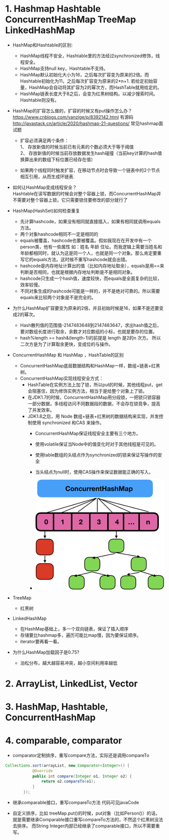 # 1. Hashmap Hashtable ConcurrentHashMap TreeMap LinkedHashMap
- HashMap和Hashtable的区别:  
    - HashMap线程不安全，Hashtable里的方法经过synchronized修饰，线程安全。
    - HashMap支持null key，Hashtable不支持。
    - HashMap默认初始化大小为16，之后每次扩容变为原来的2倍。而Hashtable初始化为11，之后每次扩容变为原来的2*n+1.
      若给定初始容量，HashMap会自动将其扩容为2的幂次方，而HashTable就用给定的。
    - HashMap链表长度大于8之后，会变为红黑树结构。以减少搜索时间。Hashtable则没有。
- HashMap的扩容怎么做的，扩容的时候又有put操作怎么办？  
https://www.cnblogs.com/yanzige/p/8392142.html 有源码
http://javastack.cn/article/2020/hashmap-21-questions/ 常见hashmap面试题  
    - 扩容必须满足两个条件：  
1、 存放新值的时候当前已有元素的个数必须大于等于阈值  
2、 存放新值的时候当前存放数据发生hash碰撞（当前key计算的hash值换算出来的数组下标位置已经存在值）  
    
    - 如果两个线程同时触发扩容，在移动节点时会导致一个链表中的2个节点相互引用，从而生成环链表.
- 如何让HashMap变成线程安全？  
Hashtable在读写数据的时候会对整个容器上锁，而ConcurrentHashMap并不需要对整个容器上锁，它只需要锁住要修改的部分就行了

- HashMap(HashSet)如何检查重复
    - 先计算hashcode，如果没有相同就直接插入，如果有相同就调用equals方法。
    - 两个对象hashcode相同不一定是相同的
    - equals被覆盖，hashcode也要被覆盖。假如我现在在开发中有一个person类，他有一些属性 如：姓名 年龄 住址。而我逻辑上需要当姓名和年龄都相同时，就认为这是同一个人，也就是同一个对象。那么肯定要重写它的equals方法。这时候不重写hashcode就会出错。
    - hashcode是内存地址计算出的值（比如内存地址取余），equals是用==来判断是否相同，也就是根据内存地址判断是不是相同对象。
    - hashcode只生成一个hash值，速度较快，而equals是全面复杂的比较，效率较慢。
    - 不同对象生成的hashcode可能是一样的，并不是绝对可靠的。所以需要equals来比较两个对象是不是完全的。
    
- 为什么HashMap扩容要变为原来的2倍，并且初始时候是16，如果不是还要变成2的幂次。
    - Hash散列值的范围值-2147483648到2147483647，求出hash值之后，要对数组长度进行取余，余数才对应数组的小标，也就是要存的位置。
    - hash%length == hash&(length-1)的前提是 length 是2的n 次⽅。 所以二次方是为了计算取余更快，变成位的与操作。
    
- ConcurrentHashMap 和 HashMap ，HashTable的区别
    - ConcurrentHashMap底层数据结构和HashMap一样，数组+链表+红黑树。
    - ConcurrentHashMap实现线程安全方式：
        - HashTable在实例方法上加了锁，所以put的时候，其他线程put，get会阻塞住，因为修饰实例方法，相当于是给整个对象上了锁。
        - 在JDK1.7的时候，ConcurrentHashMap用分段锁，一把锁只锁容器一部分数据，多线程访问不同数据段的数据，不会存在锁竞争，提高了并发效率。
        - JDK1.8之后，⽤ Node 数组+链表+红⿊树的数据结构来实现，并发控制使⽤ synchronized 和CAS 来操作。
            - ConcurrentHashMap保证线程安全主要有三个地方。
            - 使用volatile保证当Node中的值变化时对于其他线程是可见的。
            - 使用table数组的头结点作为synchronized的锁来保证写操作的安全
            - 当头结点为null时，使用CAS操作来保证数据能正确的写入。

            - ![](figure/ConcurrentHashMap.jpg)

- TreeMap
    - 红黑树
- LinkedHashMap
    - 在HashMap基础上，多一个双向链表，保证了插入顺序
    - 存储要比hashmap多，遍历可能比map慢，因为要保证顺序。
    - iterator要再看一看。

- 为什么HashMap加载因子是0.75?
    - 泊松分布，越大越容易冲突，越小空间利用率越低
# 2. ArrayList, LinkedList, Vector

# 3. HashMap, Hashtable, ConcurrentHashMap

# 4. comparable, comparator
- comparator定制排序，重写compare方法，实际还是调用compareTo
```java
Collections.sort(arrayList, new Comparator<Integer>() {
            @Override
            public int compare(Integer o1, Integer o2) {
                return o2.compareTo(o1);
            }
        });
```

- 继承comparable接口，重写compareTo方法    代码可见javaCode

- 自定义排序，比如 treeMap.put()的时候，put对象（比如Person()）的话，就是需要继承Comparable接口重写compareTo方法的，不然这个红黑树没法去排序。 而String Integer内部已经继承了comparable接口，所以不需要重写。
